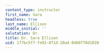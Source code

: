 ```yaml
---
content_type: instructor
first_name: Sara
headless: true
last_name: Ellison
middle_initial: ''
salutation: Dr.
title: Dr. Sara Ellison
uid: 177bc5f7-fe92-871d-20a4-0d68f78d1020
---
```

